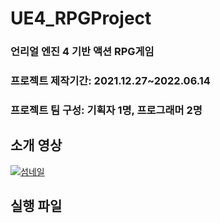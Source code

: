 # UE4_RPGProject

### 언리얼 엔진 4 기반 액션 RPG게임


### 프로젝트 제작기간: 2021.12.27~2022.06.14  
### 프로젝트 팀 구성: 기획자 1명, 프로그래머 2명

## 소개 영상
[![섬네일](https://user-images.githubusercontent.com/70616571/185762482-78267ea2-6948-4d89-91a8-b3452c96b725.png)](https://www.youtube.com/watch?v=ShFukc-bEO0)

## 실행 파일
